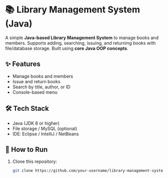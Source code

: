 # 📚 Library Management System (Java)

A simple **Java-based Library Management System** to manage books and members. Supports adding, searching, issuing, and returning books with file/database storage. Built using **core Java OOP concepts**.

## ✨ Features
- Manage books and members  
- Issue and return books  
- Search by title, author, or ID  
- Console-based menu  

## 🛠️ Tech Stack
- Java (JDK 8 or higher)  
- File storage / MySQL (optional)  
- IDE: Eclipse / IntelliJ / NetBeans  

## 🚀 How to Run
1. Clone this repository:
   ```bash
   git clone https://github.com/your-username/library-management-system-java.git
